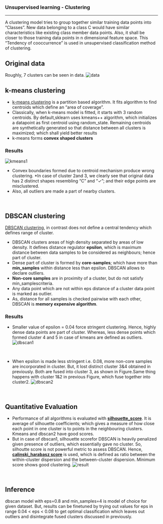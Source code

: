 ### Unsupervised learning - Clustering
---
A clustering model tries to group together similar training data points into “Classes”. New data belonging to a class C would have similar characteristics like existing class member data points. Also, it shall be closer to those training data points in n dimensional feature space. This “Tendency of cooccurrence” is used in unsupervised classification method of clustering.

## Original data
Roughly, 7 clusters can be seen in data. 
![data](https://user-images.githubusercontent.com/32463890/99880189-c9637b80-2c09-11eb-9d2b-ec2f4c02f2a1.PNG)


## k-means clustering
* [k-means clustering](https://en.wikipedia.org/wiki/K-means_clustering#Algorithms) is a partition based algorithm. It fits algorithm to find centroids which define an “area of coverage”.
* Classically, when k-means model is fitted, it starts with 3 random centroids. By default,sklearn uses kmeans++ algorithm, which initializes a datapoint as first  centroid  using  random_state.  Remaining  centroids  are  synthetically  generated  so  that distance between all clusters is maximized; which shall yield better results
* k-means forms **convex shaped clusters**

### Results
![kmeans1](https://user-images.githubusercontent.com/32463890/99880228-1cd5c980-2c0a-11eb-8f20-a216e7b1f887.PNG)
 * Convex boundaries formed due to centroid mechanism produce wrong clustering.
 *In  case  of  cluster 2and 3,  we clearly see that original data has 2 distinct shapes resembling “C” and “✓”;  and  their edge points are misclustered.
 * Also, all outliers are made a part of nearby clusters.

<br>

## DBSCAN clustering
[DBSCAN clustering](https://en.wikipedia.org/wiki/DBSCAN),  in  contrast  does  not  define  a  central  tendency  which  defines  range  of cluster.
* DBSCAN clusters  areas  of  high  density  separated  by  areas  of  low  density. 
It  defines distance regulator **epsilon**, which is maximum distance between data samples to be considered as neighbours; hence part of cluster. 
* Dense part of cluster is formed by **core-samples**; which have more  than **min_samples** within  distance  less  than epsilon. DBSCAN allows to declare outliers.
* **Non-core  samples** are  in  proximity  of  a  cluster, but do not satisfy min_samplescriteria.
* Any data point which are  not within  eps  distance  of  a  cluster  data  point  is marked  as  outlier. 
* As,  distance  for  all  samples  is  checked pairwise  with  each  other, DBSCAN  is **memory expensive algorithm**.

### Results

 * Smaller value of epsilon = 0.04 force stringent clustering. Hence, highly dense data points are  part  of  cluster.  Whereas,  less  dense points  which  formed  cluster  4  and  5  in  case  of kmeans are defined as outliers.
 ![dbscan1](https://user-images.githubusercontent.com/32463890/99880222-16475200-2c0a-11eb-9d61-631f65f52425.PNG)

<br>

 * When epsilon is made   less   stringent   i.e.   0.08,   more non-core samples   are   incorporated   in   cluster. But, it lost  distinct  cluster  3&4 obtained in previously. Both are fused into cluster 3, as shown in Figure.Same thing happens with cluster 1&2 in previous Figure, which fuse together into cluster2.
![dbscan2](https://user-images.githubusercontent.com/32463890/99880292-86ee6e80-2c0a-11eb-9859-4582bde92f81.PNG)

<br>

## Quantitative Evaluation
* Performance of all algorithms is evaluated with **[silhouette_score](https://scikit-learn.org/stable/modules/generated/sklearn.metrics.silhouette_score.html#sklearn.metrics.silhouette_score)**. It is average of silhouette coefficients; which  gives a measure of how close each point in one cluster is to points in the neighbouring clusters.
Kmeans and dbscan2 have good scores. 
* But in  case  of  dbscan1, silhouette  scorefor  DBSCAN  is heavily penalized  given  presence  of outliers,  which  essentially  gave  no  cluster. So, silhoutte score is  not  powerful  metric  to  assess  DBSCAN. Hence, **[calinski_harabasz  score](https://scikit-learn.org/stable/modules/generated/sklearn.metrics.calinski_harabasz_score.html#sklearn.metrics.calinski_harabasz_score)**  is  used, which  is defined as  ratio  between  the  within-cluster  dispersion and  the  between-cluster  dispersion.  Minimum  score  shows  good  clustering. 
![result](https://user-images.githubusercontent.com/32463890/99880233-22cbaa80-2c0a-11eb-86fb-a0b07b11dad6.PNG)
<br>

## Inference
dbscan model with eps=0.8 and min_samples=4 is model of choice for given dataset. But,  results  can  be  finetuned  by  trying  out  values  for  eps  in  range  0.04 < eps < 0.08  to  get  optimal classification which leaves out outliers and disintegrate fused clusters discussed in previously.
